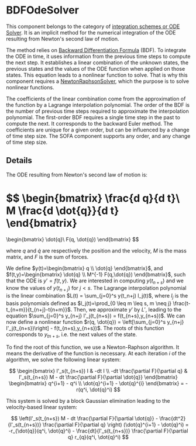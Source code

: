 BDFOdeSolver
============

This component belongs to the category of [integration schemes or ODE Solver](../../../../simulation-principles/system-resolution/integration-scheme/).
It is an implicit method for the numerical integration of the ODE resulting from Newton's second law of motion.

The method relies on [Backward Differentiation Formula](https://en.wikipedia.org/wiki/Backward_differentiation_formula) (BDF).
To integrate the ODE in time, it uses information from the previous time steps to compute the next step.
It establishes a linear combination of the unknown states, the previous states and the values of the ODE function when applied on those states.
This equation leads to a nonlinear function to solve.
That is why this component requires a [NewtonRaphsonSolver](NewtonRaphsonSolver.md), which the purpose is to solve nonlinear functions.

The coefficients of the linear combination come from the approximation of the function by a Lagrange interpolation polynomial.
The order of the BDF is the number of previous time steps required to approximate the interpolation polynomial.
The first-order BDF requires a single time step in the past to compute the next.
It corresponds to the backward Euler method.
The coefficients are unique for a given order, but can be influenced by a change of time step size.
The SOFA component supports any order, and any change of time step size.

Details
-------

The ODE resulting from Newton's second law of motion is:

$$
\begin{bmatrix}
\frac{d q}{d t}\\
M \frac{d \dot{q}}{d t}
\end{bmatrix}
=
\begin{bmatrix}
\dot{q}\\
F(q, \dot{q})
\end{bmatrix}
$$

where $q$ and $\dot{q}$ are respectively the position and the velocity, $M$ is the mass matrix, and $F$ is the sum of forces.

We define $y(t)=\begin{bmatrix} q \\ \dot{q} \end{bmatrix}$, and $f(t,y)=\begin{bmatrix} \dot{q} \\ M^{-1} F(q,\dot{q}) \end{bmatrix}$, such that the ODE is $y'=f(t,y)$.
We are interested in computing $y(t_{n+s})$ and we know the values of $y(t_{n+j})$ for $j \lt s$.
The Lagrange interpolation polynomial is the linear combination $L(t) = \sum_{j=0}^s y(t_n+j) l_j(t)$, where $l_j$ is the basis polynomials defined as $l_j(t)=\prod_{0 \leq m \leq s, m \neq j} \frac{t-t_{n+m}}{t_{n+j}-t{n+m}}$.
Then, we approximate $y'$ by $L'$, leading to the equation $\sum_{j=0}^s y_{n+j} l'_j(t_{n+s}) = f(t_{n+s},y_{n+s})$.
We can now define a nonlinear function $r(q, \dot{q}) = \left[\sum_{j=0}^s y_{n+j} l'_j(t_{n+s})\right] - f(t_{n+s},y_{n+s})$. 
The roots of this function corresponds to $y_{tn+s}$, i.e. the next values of the state.

To find the root of this function, we use a Newton-Raphson algorithm.
It means the derivative of the function is necessary.
At each iteration $i$ of the algorithm, we solve the following linear system:

$$
\begin{bmatrix}
l'_s(t_{n+s}) I & -dt I \\
-dt \frac{\partial F}{\partial q} & l'_s(t_{n+s}) M - dt \frac{\partial F}{\partial \dot{q}}
\end{bmatrix}
\begin{bmatrix}
q^{i+1} - q^i \\
\dot{q}^{i+1} - \dot{q}^{i}
\end{bmatrix}
= -r(q^i, \dot{q}^i)
$$

This system is solved by a block Gaussian elimination leading to the velocity-based linear system:

$$
\left(l'_s(t_{n+s}) M - dt \frac{\partial F}{\partial \dot{q}} - \frac{dt^2}{l'_s(t_{n+s})} \frac{\partial F}{\partial q} \right)
(\dot{q}^{i+1} - \dot{q}^i)
= -r_{\dot{q}}(q^i, \dot{q}^i) - \frac{dt}{l'_s(t_{n+s})} \frac{\partial F}{\partial q} r_{q}(q^i, \dot{q}^i)
$$


